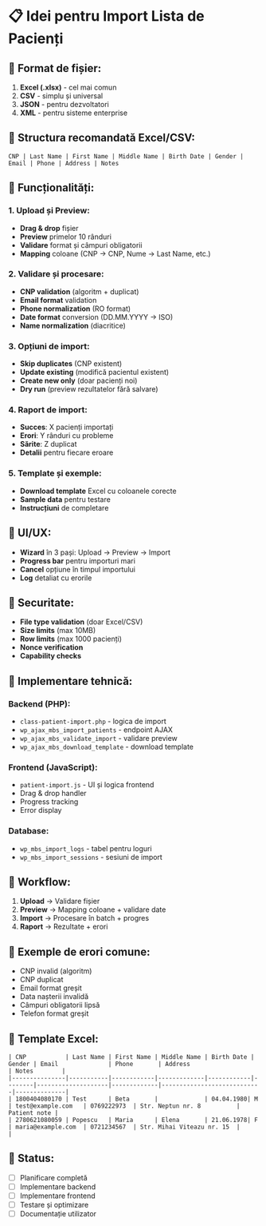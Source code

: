 # 📋 Idei pentru Import Lista de Pacienți

## **🔹 Format de fișier:**
1. **Excel (.xlsx)** - cel mai comun
2. **CSV** - simplu și universal
3. **JSON** - pentru dezvoltatori
4. **XML** - pentru sisteme enterprise

## **🔹 Structura recomandată Excel/CSV:**
```
CNP | Last Name | First Name | Middle Name | Birth Date | Gender | Email | Phone | Address | Notes
```

## **🔹 Funcționalități:**

### **1. Upload și Preview:**
- **Drag & drop** fișier
- **Preview** primelor 10 rânduri
- **Validare** format și câmpuri obligatorii
- **Mapping** coloane (CNP → CNP, Nume → Last Name, etc.)

### **2. Validare și procesare:**
- **CNP validation** (algoritm + duplicat)
- **Email format** validation
- **Phone normalization** (RO format)
- **Date format** conversion (DD.MM.YYYY → ISO)
- **Name normalization** (diacritice)

### **3. Opțiuni de import:**
- **Skip duplicates** (CNP existent)
- **Update existing** (modifică pacientul existent)
- **Create new only** (doar pacienți noi)
- **Dry run** (preview rezultatelor fără salvare)

### **4. Raport de import:**
- **Succes**: X pacienți importați
- **Erori**: Y rânduri cu probleme
- **Sărite**: Z duplicat
- **Detalii** pentru fiecare eroare

### **5. Template și exemple:**
- **Download template** Excel cu coloanele corecte
- **Sample data** pentru testare
- **Instrucțiuni** de completare

## **🔹 UI/UX:**
- **Wizard** în 3 pași: Upload → Preview → Import
- **Progress bar** pentru importuri mari
- **Cancel** opțiune în timpul importului
- **Log** detaliat cu erorile

## **🔹 Securitate:**
- **File type validation** (doar Excel/CSV)
- **Size limits** (max 10MB)
- **Row limits** (max 1000 pacienți)
- **Nonce verification**
- **Capability checks**

## **🔹 Implementare tehnică:**

### **Backend (PHP):**
- `class-patient-import.php` - logica de import
- `wp_ajax_mbs_import_patients` - endpoint AJAX
- `wp_ajax_mbs_validate_import` - validare preview
- `wp_ajax_mbs_download_template` - download template

### **Frontend (JavaScript):**
- `patient-import.js` - UI și logica frontend
- Drag & drop handler
- Progress tracking
- Error display

### **Database:**
- `wp_mbs_import_logs` - tabel pentru loguri
- `wp_mbs_import_sessions` - sesiuni de import

## **🔹 Workflow:**

1. **Upload** → Validare fișier
2. **Preview** → Mapping coloane + validare date
3. **Import** → Procesare în batch + progres
4. **Raport** → Rezultate + erori

## **🔹 Exemple de erori comune:**
- CNP invalid (algoritm)
- CNP duplicat
- Email format greșit
- Data nașterii invalidă
- Câmpuri obligatorii lipsă
- Telefon format greșit

## **🔹 Template Excel:**
```
| CNP           | Last Name | First Name | Middle Name | Birth Date | Gender | Email              | Phone       | Address                    | Notes        |
|---------------|-----------|------------|-------------|------------|--------|--------------------|-------------|----------------------------|--------------|
| 1800404080170 | Test      | Beta       |             | 04.04.1980| M      | test@example.com   | 0769222973  | Str. Neptun nr. 8          | Patient note |
| 2780621080059 | Popescu   | Maria      | Elena       | 21.06.1978| F      | maria@example.com  | 0721234567  | Str. Mihai Viteazu nr. 15  |              |
```

## **🔹 Status:**
- [ ] Planificare completă
- [ ] Implementare backend
- [ ] Implementare frontend
- [ ] Testare și optimizare
- [ ] Documentație utilizator
